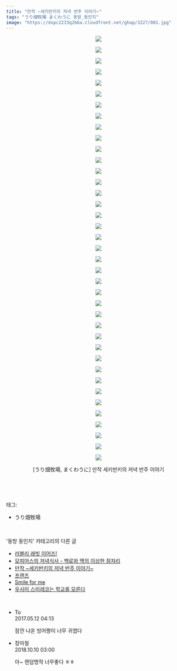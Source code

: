 ```yaml
---
title: "만작 ~세키반키의 저녁 반주 이야기~"
tags: "うり畑牧場 まくわうに 동방_동인지"
image: "https://dxpc2233q2b6a.cloudfront.net/ghap/3227/001.jpg"
---
```

<div class="article">
<p style="text-align: center; clear: none; float: none;"><img src="{{ site.imgserver3 }}/ghap/3227/001.jpg"/></p>
<p style="text-align: center; clear: none; float: none;"><img src="{{ site.imgserver3 }}/ghap/3227/002.jpg"/></p>
<p style="text-align: center; clear: none; float: none;"><img src="{{ site.imgserver3 }}/ghap/3227/003.jpg"/></p>
<p style="text-align: center; clear: none; float: none;"><img src="{{ site.imgserver3 }}/ghap/3227/004.jpg"/></p>
<p style="text-align: center; clear: none; float: none;"><img src="{{ site.imgserver3 }}/ghap/3227/005.jpg"/></p>
<p style="text-align: center; clear: none; float: none;"><img src="{{ site.imgserver3 }}/ghap/3227/006.jpg"/></p>
<p style="text-align: center; clear: none; float: none;"><img src="{{ site.imgserver3 }}/ghap/3227/007.jpg"/></p>
<p style="text-align: center; clear: none; float: none;"><img src="{{ site.imgserver3 }}/ghap/3227/008.jpg"/></p>
<p style="text-align: center; clear: none; float: none;"><img src="{{ site.imgserver3 }}/ghap/3227/009.jpg"/></p>
<p style="text-align: center; clear: none; float: none;"><img src="{{ site.imgserver3 }}/ghap/3227/010.jpg"/></p>
<p style="text-align: center; clear: none; float: none;"><img src="{{ site.imgserver3 }}/ghap/3227/011.jpg"/></p>
<p style="text-align: center; clear: none; float: none;"><img src="{{ site.imgserver3 }}/ghap/3227/012.jpg"/></p>
<p style="text-align: center; clear: none; float: none;"><img src="{{ site.imgserver3 }}/ghap/3227/013.jpg"/></p>
<p style="text-align: center; clear: none; float: none;"><img src="{{ site.imgserver3 }}/ghap/3227/014.jpg"/></p>
<p style="text-align: center; clear: none; float: none;"><img src="{{ site.imgserver3 }}/ghap/3227/015.jpg"/></p>
<p style="text-align: center; clear: none; float: none;"><img src="{{ site.imgserver3 }}/ghap/3227/016.jpg"/></p>
<p style="text-align: center; clear: none; float: none;"><img src="{{ site.imgserver3 }}/ghap/3227/017.jpg"/></p>
<p style="text-align: center; clear: none; float: none;"><img src="{{ site.imgserver3 }}/ghap/3227/018.jpg"/></p>
<p style="text-align: center; clear: none; float: none;"><img src="{{ site.imgserver3 }}/ghap/3227/019.jpg"/></p>
<p style="text-align: center; clear: none; float: none;"><img src="{{ site.imgserver3 }}/ghap/3227/020.jpg"/></p>
<p style="text-align: center; clear: none; float: none;"><img src="{{ site.imgserver3 }}/ghap/3227/021.jpg"/></p>
<p style="text-align: center; clear: none; float: none;"><img src="{{ site.imgserver3 }}/ghap/3227/022.jpg"/></p>
<p style="text-align: center; clear: none; float: none;"><img src="{{ site.imgserver3 }}/ghap/3227/023.jpg"/></p>
<p style="text-align: center; clear: none; float: none;"><img src="{{ site.imgserver3 }}/ghap/3227/024.jpg"/></p>
<p style="text-align: center; clear: none; float: none;"><img src="{{ site.imgserver3 }}/ghap/3227/025.jpg"/></p>
<p style="text-align: center; clear: none; float: none;"><img src="{{ site.imgserver3 }}/ghap/3227/026.jpg"/></p>
<p style="text-align: center; clear: none; float: none;"><img src="{{ site.imgserver3 }}/ghap/3227/027.jpg"/></p>
<p style="text-align: center; clear: none; float: none;"><img src="{{ site.imgserver3 }}/ghap/3227/028.jpg"/></p>
<p style="text-align: center; clear: none; float: none;"><img src="{{ site.imgserver3 }}/ghap/3227/029.jpg"/></p>
<p style="text-align: center; clear: none; float: none;"><img src="{{ site.imgserver3 }}/ghap/3227/030.jpg"/></p>
<p style="text-align: center; clear: none; float: none;"><img src="{{ site.imgserver3 }}/ghap/3227/031.jpg"/></p>
<p style="text-align: center; clear: none; float: none;"><img src="{{ site.imgserver3 }}/ghap/3227/032.jpg"/></p>
<p style="text-align: center; clear: none; float: none;"><img src="{{ site.imgserver3 }}/ghap/3227/033.jpg"/></p>
<p style="text-align: center; clear: none; float: none;"><img src="{{ site.imgserver3 }}/ghap/3227/034.jpg"/></p>
<p style="text-align: center; clear: none; float: none;"><img src="{{ site.imgserver3 }}/ghap/3227/035.jpg"/></p>
<p style="text-align: center; clear: none; float: none;"><img src="{{ site.imgserver3 }}/ghap/3227/036.jpg"/></p>
<p style="text-align: center; clear: none; float: none;"><img src="{{ site.imgserver3 }}/ghap/3227/037.jpg"/></p>
<p style="text-align: center; clear: none; float: none;"><img src="{{ site.imgserver3 }}/ghap/3227/038.jpg"/></p>
<p style="text-align: center; clear: none; float: none;"><img src="{{ site.imgserver3 }}/ghap/3227/039.jpg"/></p>
<p style="text-align: center; clear: none; float: none;">[うり畑牧場, まくわうに] 만작 세키반키의 저녁 반주 이야기</p>
<p><br/></p>
</div><br/>
<div class="tagTrail">
<p>태그: </p>
<ul>
<li>うり畑牧場</li>
</ul>
</div><br/>
<div class="another">
<p>'동방 동인지' 카테고리의 다른 글</p>
<ul>
<li><a href="/ghap_3229">러블리 래빗 이어즈!</a></li>
<li><a href="/ghap_3228">모피어스의 저녁식사 - 백로와 맥의 이상한 잠자리</a></li>
<li><a href="/ghap_3227">만작 ~세키반키의 저녁 반주 이야기~</a></li>
<li><a href="/ghap_3226">프렌즈</a></li>
<li><a href="/ghap_3225">Smile for me</a></li>
<li><a href="/ghap_3224">우사미 스미레코는 학교를 모른다</a></li>
</ul>
</div><br/>
<div class="cb_module cb_fluid">
<div class="cb_wrt cb_profile">
<div class="comment">
<ul>
<li class="cb_thumb_off" id="comment14986911">
<div class="cb_comment_area">
<div class="cb_info_area">
<div class="cb_section">
<span class="cb_nick_name">To</span>
</div>
<div class="cb_section">
<span class="cb_date">2017.05.12 04:13 </span>
</div>
</div>
<div class="cb_dsc_comment">
<p class="cb_dsc">
											잠깐 나온 빙어짱이 너무 귀엽다
										</p>
</div>
</div></li>
<li class="cb_thumb_off" id="comment15350560">
<div class="cb_comment_area">
<div class="cb_info_area">
<div class="cb_section">
<span class="cb_nick_name">장마철</span>
</div>
<div class="cb_section">
<span class="cb_date">2018.10.10 03:00 </span>
</div>
</div>
<div class="cb_dsc_comment">
<p class="cb_dsc">
											아~ 랜덤명작 너무좋다 ㅎㅎ
										</p>
</div>
</div></li>
</ul>
</div>
</div><!-- commentList close -->
</div><br/>
